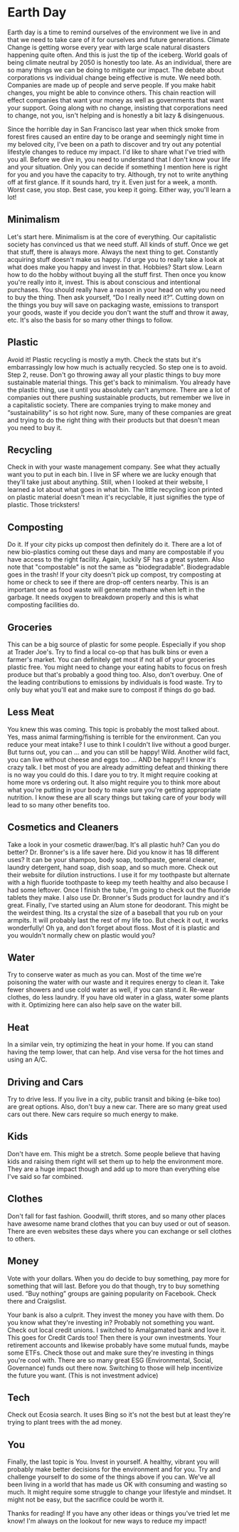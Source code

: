 # Earth Day

Earth day is a time to remind ourselves of the environment we live in and that
we need to take care of it for ourselves and future generations. Climate Change
is getting worse every year with large scale natural disasters happening quite
often. And this is just the tip of the iceberg. World goals of being climate
neutral by 2050 is honestly too late. As an individual, there are so many things
we can be doing to mitigate our impact. The debate about corporations vs
individual change being effective is mute. We need both. Companies are made up
of people and serve people. If you make habit changes, you might be able to
convince others. This chain reaction will effect companies that want your money
as well as governments that want your support. Going along with no change,
insisting that corporations need to change, not you, isn't helping and is
honestly a bit lazy & disingenuous.

Since the horrible day in San Francisco last year when thick smoke from forest
fires caused an entire day to be orange and seemingly night time in my beloved
city, I've been on a path to discover and try out any potential lifestyle
changes to reduce my impact. I'd like to share what I've tried with you all.
Before we dive in, you need to understand that I don't know your life and your
situation. Only you can decide if something I mention here is right for you and
you have the capacity to try. Although, try not to write anything off at first
glance. If it sounds hard, try it. Even just for a week, a month. Worst case,
you stop. Best case, you keep it going. Either way, you'll learn a lot!

## Minimalism

Let's start here. Minimalism is at the core of everything. Our capitalistic
society has convinced us that we need stuff. All kinds of stuff. Once we get
that stuff, there is always more. Always the next thing to get. Constantly
acquiring stuff doesn't make us happy. I'd urge you to really take a look at
what does make you happy and invest in that. Hobbies? Start slow. Learn how to
do the hobby without buying all the stuff first. Then once you know you're
really into it, invest. This is about conscious and intentional purchases. You
should really have a reason in your head on why you need to buy the thing. Then
ask yourself, “Do I really need it?”. Cutting down on the things you buy will
save on packaging waste, emissions to transport your goods, waste if you decide
you don't want the stuff and throw it away, etc. It's also the basis for so many
other things to follow.

## Plastic

Avoid it! Plastic recycling is mostly a myth. Check the stats but it's
embarrassingly low how much is actually recycled. So step one is to avoid. Step
2, reuse. Don't go throwing away all your plastic things to buy more sustainable
material things. This get's back to minimalism. You already have the plastic
thing, use it until you absolutely can't anymore. There are a lot of companies
out there pushing sustainable products, but remember we live in a capitalistic
society. There are companies trying to make money and “sustainability” is so hot
right now. Sure, many of these companies are great and trying to do the right
thing with their products but that doesn't mean you need to buy it.

## Recycling

Check in with your waste management company. See what they actually want you to
put in each bin. I live in SF where we are lucky enough that they'll take just
about anything. Still, when I looked at their website, I learned a lot about
what goes in what bin. The little recycling icon printed on plastic material
doesn't mean it's recyclable, it just signifies the type of plastic. Those
tricksters!

## Composting

Do it. If your city picks up compost then definitely do it. There are a lot of
new bio-plastics coming out these days and many are compostable if you have
access to the right facility. Again, luckily SF has a great system. Also note
that "compostable" is not the same as "biodegradable". Biodegradable goes in the
trash! If your city doesn't pick up compost, try composting at home or check to
see if there are drop-off centers nearby. This is an important one as food waste
will generate methane when left in the garbage. It needs oxygen to breakdown
properly and this is what composting facilities do.

## Groceries

This can be a big source of plastic for some people. Especially if you shop at
Trader Joe's. Try to find a local co-op that has bulk bins or even a farmer's
market. You can definitely get most if not all of your groceries plastic free.
You might need to change your eating habits to focus on fresh produce but that's
probably a good thing too. Also, don't overbuy. One of the leading contributions
to emissions by individuals is food waste. Try to only buy what you'll eat and
make sure to compost if things do go bad.

## Less Meat

You knew this was coming. This topic is probably the most talked about. Yes,
mass animal farming/fishing is terrible for the environment. Can you reduce your
meat intake? I use to think I couldn't live without a good burger. But turns
out, you can … and you can still be happy! Wild. Another wild fact, you can live
without cheese and eggs too … AND be happy!! I know it's crazy talk. I bet most
of you are already admitting defeat and thinking there is no way you could do
this. I dare you to try. It might require cooking at home more vs ordering out.
It also might require you to think more about what you're putting in your body
to make sure you're getting appropriate nutrition. I know these are all scary
things but taking care of your body will lead to so many other benefits too.

## Cosmetics and Cleaners

Take a look in your cosmetic drawer/bag. It's all plastic huh? Can you do
better? Dr. Bronner's is a life saver here. Did you know it has 18 different
uses? It can be your shampoo, body soap, toothpaste, general cleaner, laundry
detergent, hand soap, dish soap, and so much more. Check out their website for
dilution instructions. I use it for my toothpaste but alternate with a high
fluoride toothpaste to keep my teeth healthy and also because I had some
leftover. Once I finish the tube, I'm going to check out the fluoride tablets
they make. I also use Dr. Bronner's Suds product for laundry and it's great.
Finally, I've started using an Alum stone for deodorant. This might be the
weirdest thing. Its a crystal the size of a baseball that you rub on your
armpits. It will probably last the rest of my life too. But check it out, it
works wonderfully! Oh ya, and don't forget about floss. Most of it is plastic
and you wouldn't normally chew on plastic would you?

## Water

Try to conserve water as much as you can. Most of the time we're poisoning the
water with our waste and it requires energy to clean it. Take fewer showers and
use cold water as well, if you can stand it. Re-wear clothes, do less laundry. If
you have old water in a glass, water some plants with it. Optimizing here can
also help save on the water bill.

## Heat

In a similar vein, try optimizing the heat in your home. If you can stand having
the temp lower, that can help. And vise versa for the hot times and using an
A/C.

## Driving and Cars

Try to drive less. If you live in a city, public transit and biking (e-bike too)
are great options. Also, don't buy a new car. There are so many great used cars
out there. New cars require so much energy to make.

## Kids

Don't have em. This might be a stretch. Some people believe that having kids and
raising them right will set them up to help the environment more. They are a
huge impact though and add up to more than everything else I've said so far
combined.

## Clothes

Don't fall for fast fashion. Goodwill, thrift stores, and so many other places
have awesome name brand clothes that you can buy used or out of season. There
are even websites these days where you can exchange or sell clothes to others.

## Money

Vote with your dollars. When you do decide to buy something, pay more for
something that will last. Before you do that though, try to buy something used.
“Buy nothing” groups are gaining popularity on Facebook. Check there and
Craigslist.

Your bank is also a culprit. They invest the money you have with them. Do you
know what they're investing in? Probably not something you want. Check out local
credit unions. I switched to Amalgamated bank and love it. This goes for Credit
Cards too! Then there is your own investments. Your retirement accounts and
likewise probably have some mutual funds, maybe some ETFs. Check those out and
make sure they're investing in things you're cool with. There are so many great
ESG (Environmental, Social, Governance) funds out there now. Switching to those
will help incentivize the future you want. (This is not investment advice)

## Tech

Check out Ecosia search. It uses Bing so it's not the best but at least they're
trying to plant trees with the ad money.

## You

Finally, the last topic is You. Invest in yourself. A healthy, vibrant you will
probably make better decisions for the environment and for you. Try and
challenge yourself to do some of the things above if you can. We've all been
living in a world that has made us OK with consuming and wasting so much. It
might require some struggle to change your lifestyle and mindset. It might not
be easy, but the sacrifice could be worth it.

Thanks for reading! If you have any other ideas or things you've tried let me
know! I'm always on the lookout for new ways to reduce my impact!
